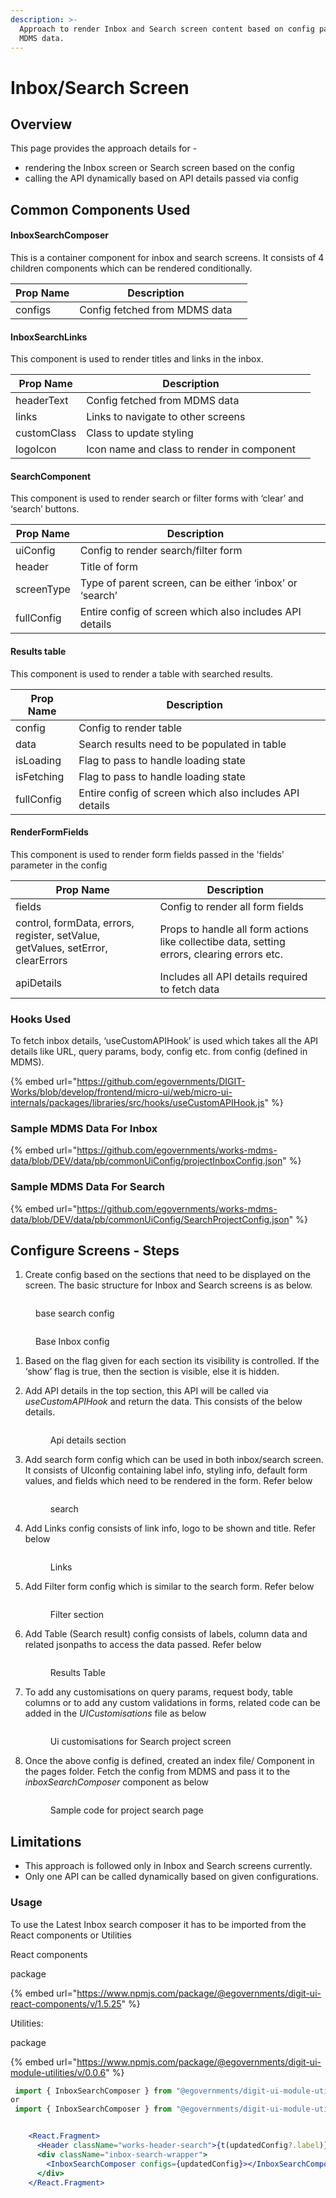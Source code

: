 ```yaml
---
description: >-
  Approach to render Inbox and Search screen content based on config passed via
  MDMS data.
---
```


# Inbox/Search Screen

## **Overview**

This page provides the approach details for -

* rendering the Inbox screen or Search screen based on the config
* calling the API dynamically based on API details passed via config

## Common Components Used

#### InboxSearchComposer

This is a container component for inbox and search screens. It consists of 4 children components which can be rendered conditionally.                                                                                                     &#x20;

<table><thead><tr><th>Prop Name</th><th>Description</th><th data-hidden></th></tr></thead><tbody><tr><td>configs</td><td>Config fetched from MDMS data</td><td></td></tr></tbody></table>

#### InboxSearchLinks

This component is used to render titles and links in the inbox.

<table><thead><tr><th>Prop Name</th><th>Description</th><th data-hidden></th></tr></thead><tbody><tr><td>headerText</td><td>Config fetched from MDMS data</td><td></td></tr><tr><td>links</td><td>Links to navigate to other screens</td><td></td></tr><tr><td>customClass</td><td>Class to update styling</td><td></td></tr><tr><td>logoIcon</td><td>Icon name and class to render in component</td><td></td></tr></tbody></table>

#### SearchComponent

This component is used to render search or filter forms with ‘clear’ and ‘search’ buttons.

<table><thead><tr><th>Prop Name</th><th>Description</th><th data-hidden></th></tr></thead><tbody><tr><td>uiConfig</td><td>Config to render search/filter form</td><td></td></tr><tr><td>header</td><td>Title of form</td><td></td></tr><tr><td>screenType</td><td>Type of parent screen, can be either ‘inbox’ or ‘search’</td><td></td></tr><tr><td>fullConfig</td><td>Entire config of screen which also includes API details </td><td></td></tr></tbody></table>

#### Results table

This component is used to render a table with searched results.

<table><thead><tr><th>Prop Name</th><th>Description</th><th data-hidden></th></tr></thead><tbody><tr><td>config</td><td>Config to render table</td><td></td></tr><tr><td>data</td><td>Search results need to be populated in table</td><td></td></tr><tr><td>isLoading</td><td>Flag to pass to handle loading state</td><td></td></tr><tr><td>isFetching</td><td>Flag to pass to handle loading state</td><td></td></tr><tr><td>fullConfig</td><td>Entire config of screen which also includes API details </td><td></td></tr></tbody></table>

#### RenderFormFields

This component is used to render form fields passed in the 'fields' parameter in the config&#x20;

<table><thead><tr><th>Prop Name</th><th>Description</th><th data-hidden></th></tr></thead><tbody><tr><td>fields</td><td>Config to render all form fields</td><td></td></tr><tr><td>control, formData, errors, register, setValue, getValues, setError, clearErrors</td><td>Props to handle all form actions like collectibe data, setting errors, clearing errors etc.</td><td></td></tr><tr><td>apiDetails</td><td>Includes all API details required to fetch data</td><td></td></tr></tbody></table>

### **Hooks Used**

To fetch inbox details, ‘useCustomAPIHook’ is used which takes all the API details like URL, query params, body, config etc. from config (defined in MDMS).                                                                                         &#x20;

{% embed url="https://github.com/egovernments/DIGIT-Works/blob/develop/frontend/micro-ui/web/micro-ui-internals/packages/libraries/src/hooks/useCustomAPIHook.js" %}

### Sample MDMS Data For Inbox&#x20;

{% embed url="https://github.com/egovernments/works-mdms-data/blob/DEV/data/pb/commonUiConfig/projectInboxConfig.json" %}

### Sample MDMS Data For Search

{% embed url="https://github.com/egovernments/works-mdms-data/blob/DEV/data/pb/commonUiConfig/SearchProjectConfig.json" %}

## Configure Screens - Steps

1. Create config based on the sections that need to be displayed on the screen. The basic structure for Inbox and Search screens is as below.&#x20;

<figure><img src="../../../../.gitbook/assets/image (6).png" alt=""><figcaption><p>base search config</p></figcaption></figure>

<figure><img src="../../../../.gitbook/assets/image (8).png" alt=""><figcaption><p>Base Inbox config</p></figcaption></figure>

1. Based on the flag given for each section its visibility is controlled. If the ‘show’ flag is true, then the section is visible, else it is hidden.&#x20;
2.  Add API details in the top section, this API will be called via _useCustomAPIHook_ and return the data. This consists of the below details.&#x20;

    <figure><img src="../../../../.gitbook/assets/image (2).png" alt=""><figcaption><p>Api details section</p></figcaption></figure>
3.  Add search form config which can be used in both inbox/search screen. It consists of UIconfig containing label info, styling info, default form values, and fields which need to be rendered in the form. Refer below&#x20;

    <figure><img src="../../../../.gitbook/assets/image (15) (2).png" alt=""><figcaption><p>search </p></figcaption></figure>
4.  Add Links config consists of link info, logo to be shown and title. Refer below&#x20;

    <figure><img src="../../../../.gitbook/assets/image (5) (2).png" alt=""><figcaption><p>Links</p></figcaption></figure>
5.  Add Filter form config which is similar to the search form. Refer below&#x20;

    <figure><img src="../../../../.gitbook/assets/image (10).png" alt=""><figcaption><p>Filter section</p></figcaption></figure>
6.  Add Table (Search result) config consists of labels, column data and related jsonpaths to access the data passed. Refer below&#x20;

    <figure><img src="../../../../.gitbook/assets/image (12) (2).png" alt=""><figcaption><p>Results Table</p></figcaption></figure>
7.  To add any customisations on query params, request body, table columns or to add any custom validations in forms, related code can be added in the _UICustomisations_ file as below&#x20;

    <figure><img src="../../../../.gitbook/assets/image (1) (3).png" alt=""><figcaption><p>Ui customisations for Search project screen</p></figcaption></figure>
8.  Once the above config is defined, created an index file/ Component in the pages folder. Fetch the config from MDMS and pass it to the _inboxSearchComposer_ component as below&#x20;

    <figure><img src="../../../../.gitbook/assets/image (14) (2).png" alt=""><figcaption><p>Sample code for project search page</p></figcaption></figure>

## Limitations&#x20;

* This approach is followed only in Inbox and Search screens currently.
* Only one API can be called dynamically based on given configurations.

### Usage

To use the Latest Inbox search composer it has to be imported from the React components or Utilities

React components

package

{% embed url="https://www.npmjs.com/package/@egovernments/digit-ui-react-components/v/1.5.25" %}

Utilities:

package

{% embed url="https://www.npmjs.com/package/@egovernments/digit-ui-module-utilities/v/0.0.6" %}

```jsx
 import { InboxSearchComposer } from "@egovernments/digit-ui-module-utilities";
or 
 import { InboxSearchComposer } from "@egovernments/digit-ui-module-utilities";


    <React.Fragment>
      <Header className="works-header-search">{t(updatedConfig?.label)}</Header>
      <div className="inbox-search-wrapper">
        <InboxSearchComposer configs={updatedConfig}></InboxSearchComposer>
      </div>
    </React.Fragment>
```
